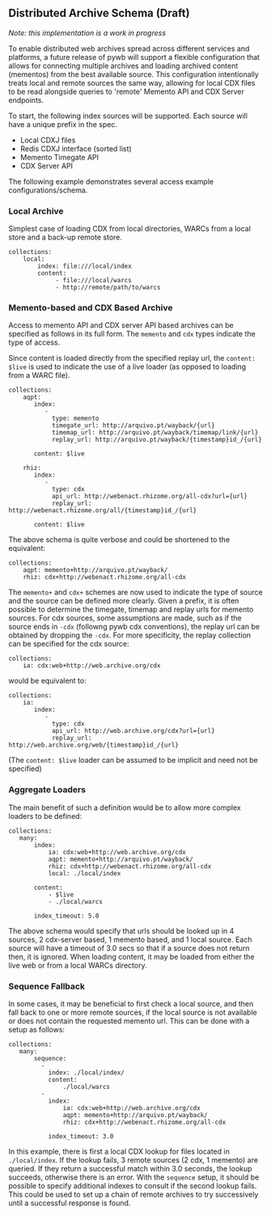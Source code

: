 ## Distributed Archive Schema (Draft)

*Note: this implementation is a work in progress*

To enable distributed web archives spread across different services and platforms, a future release of pywb will support a flexible configuration that allows for connecting multiple archives and loading archived content (mementos) from the best available source. This configuration intentionally treats local and remote sources the same way, allowing for local CDX files to be read alongside queries to 'remote' Memento API and CDX Server endpoints.

To start, the following index sources will be supported.
Each source will have a unique prefix in the spec.

* Local CDXJ files
* Redis CDXJ interface (sorted list)
* Memento Timegate API
* CDX Server API


The following example demonstrates several access example configurations/schema.

### Local Archive

Simplest case of loading CDX from local directories,
WARCs from a local store and a back-up remote store.

```
collections:
    local:
        index: file:///local/index
        content:
             - file:///local/warcs
             - http://remote/path/to/warcs
```

### Memento-based and CDX Based Archive

Access to memento API and CDX server API based archives can be specified as follows
in its full form. The `memento` and `cdx` types indicate the type of access.

Since content is loaded directly from the specified replay url, the `content: $live` is used to indicate
the use of a live loader (as opposed to loading from a WARC file).

```
collections:
    aqpt:
       index:
          -
            type: memento
            timegate_url: http://arquivo.pt/wayback/{url}
            timemap_url: http://arquivo.pt/wayback/timemap/link/{url}
            replay_url: http://arquivo.pt/wayback/{timestamp}id_/{url}

       content: $live

    rhiz:
       index:
          -
            type: cdx
            api_url: http://webenact.rhizome.org/all-cdx?url={url}
            replay_url: http://webenact.rhizome.org/all/{timestamp}id_/{url}

       content: $live

```

The above schema is quite verbose and could be shortened to the equivalent:

```
collections:
    aqpt: memento+http://arquivo.pt/wayback/
    rhiz: cdx+http://webenact.rhizome.org/all-cdx
```

The `memento+` and `cdx+` schemes are now used to indicate the type of source and the source can be defined more clearly.
Given a prefix, it is often possible to determine the timegate, timemap and replay urls for memento sources.
For cdx sources, some assumptions are made, such as if the source ends in `-cdx` (followng pywb cdx conventions), the replay url can be obtained by dropping the `-cdx`. For more specificity, the replay collection can be specified for the cdx source:

```
collections:
    ia: cdx:web+http://web.archive.org/cdx
```

would be equivalent to:

```
collections:
    ia:
       index:
          - 
            type: cdx
            api_url: http://web.archive.org/cdx?url={url}
            replay_url: http://web.archive.org/web/{timestamp}id_/{url}
```

(The `content: $live` loader can be assumed to be implicit and need not be specified)

### Aggregate Loaders

The main benefit of such a definition would be to allow more complex loaders to be defined:

```
collections:
   many:
       index:
           ia: cdx:web+http://web.archive.org/cdx
           aqpt: memento+http://arquivo.pt/wayback/
           rhiz: cdx+http://webenact.rhizome.org/all-cdx
           local: ./local/index
       
       content:
           - $live
           - ./local/warcs

       index_timeout: 5.0

```

The above schema would specify that urls should be looked up in 4 sources, 2 cdx-server based, 1 memento based,
and 1 local source. Each source will have a timeout of 3.0 secs so that if a source does not return then, it is ignored.
When loading content, it may be loaded from either the live web or from a local WARCs directory.

### Sequence Fallback

In some cases, it may be beneficial to first check a local source, and then fall back to one or more remote sources, if the local source is not available or does not contain the requested memento url.
This can be done with a setup as follows:

```
collections:
   many:
       sequence:
         - 
           index: ./local/index/
           content:
               ./local/warcs
         -
           index:
               ia: cdx:web+http://web.archive.org/cdx
               aqpt: memento+http://arquivo.pt/wayback/
               rhiz: cdx+http://webenact.rhizome.org/all-cdx
       
           index_timeout: 3.0

```

In this example, there is first a local CDX lookup for files located in `./local/index`. If the lookup fails,
3 remote sources (2 cdx, 1 memento) are queried. If they return a successful match within 3.0 seconds, the lookup succeeds,
otherwise there is an error.
With the `sequence` setup, it should be possible to specify additional indexes to consult if the second lookup fails.
This could be used to set up a chain of remote archives to try successively until a successful response is found.